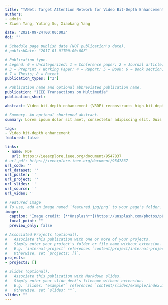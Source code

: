 ```yaml
---
title: "TANet: Target Attention Network for Video Bit-Depth Enhancement"
authors:
- admin
- Ziwen Yang, Yuting Su, Xiaokang Yang

date: "2021-09-24T00:00:00Z"
doi: ""

# Schedule page publish date (NOT publication's date).
# publishDate: "2017-01-01T00:00:00Z"

# Publication type.
# Legend: 0 = Uncategorized; 1 = Conference paper; 2 = Journal article;
# 3 = Preprint / Working Paper; 4 = Report; 5 = Book; 6 = Book section;
# 7 = Thesis; 8 = Patent
publication_types: ["2"]

# Publication name and optional abbreviated publication name.
publication: "IEEE Transactions on Multimedia"
publication_short:

abstract: Video bit-depth enhancement (VBDE) reconstructs high-bit-depth (HBD) frames from a low-bit-depth (LBD) video sequence. As neighboring frames contain a considerable amount of complementary information related to the center frame, it is vital for VBDE to exploit neighboring frames as much as possible. Conventional VBDE algorithms with explicit alignment across frames attempt to warp each neighboring frame to the center frame with estimated optical flow, taking into account only pairwise correlation. Most spatiotemporal fusion approaches involve direct concatenation or 3D convolution and treat all features equally, failing to focus on information related to the center frame. Therefore, in this paper, we introduce an improved nonlocal block as a global attentive alignment (GAA) module, which takes the whole input video sequence into consideration to capture features that are globally correlated, to perform implicit alignment. Furthermore, given the bulk of features extracted from the center and neighboring frames, we propose target-guided attention (TGA). TGA can exploit more center-frame-related details and facilitate feature fusion. The proposed network (dubbed TANet) is capable of effectively eliminating false contours and recovering the center frame in high quality, as demonstrated by the experimental results. TANet outperforms state-of-the-art models in terms of both PSNR and SSIM with low time consumption.

# Summary. An optional shortened abstract.
summary: Lorem ipsum dolor sit amet, consectetur adipiscing elit. Duis posuere tellus ac convallis placerat. Proin tincidunt magna sed ex sollicitudin condimentum.

tags:
- Video bit-depth enhancement
featured: false

links:
 - name: PDF
   url: https://ieeexplore.ieee.org/document/9547837
# url_pdf: https://ieeexplore.ieee.org/document/9547837
url_code: ''
url_dataset: ''
url_poster: ''
url_project: ''
url_slides: ''
url_source: ''
url_video: ''

# Featured image
# To use, add an image named `featured.jpg/png` to your page's folder. 
image:
  caption: 'Image credit: [**Unsplash**](https://unsplash.com/photos/pLCdAaMFLTE)'
  focal_point: ""
  preview_only: false

# Associated Projects (optional).
#   Associate this publication with one or more of your projects.
#   Simply enter your project's folder or file name without extension.
#   E.g. `internal-project` references `content/project/internal-project/index.md`.
#   Otherwise, set `projects: []`.
projects:
- projects: []

# Slides (optional).
#   Associate this publication with Markdown slides.
#   Simply enter your slide deck's filename without extension.
#   E.g. `slides: "example"` references `content/slides/example/index.md`.
#   Otherwise, set `slides: ""`.
slides: ""
---
```




